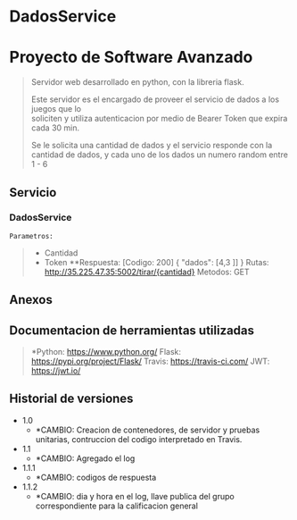# DadosService
# Proyecto de Software Avanzado

> Servidor web desarrollado en python, con la libreria flask.
> 
> Este servidor es el encargado de proveer el servicio de dados a los juegos que lo      
> soliciten y utiliza autenticacion por medio de Bearer Token que expira cada 30 min.
> 
> Se le solicita una cantidad de dados y el servicio responde con la cantidad de dados, y 
> cada uno de los dados un numero random entre 1 - 6

## Servicio
###  DadosService
    Parametros:
>    - Cantidad
>    - Token
**Respuesta: [Codigo: 200]
    {
      "dados": [4,3 ]]
     }
>Rutas: http://35.225.47.35:5002/tirar/{cantidad}
>Metodos:
  GET

## Anexos
## Documentacion de herramientas utilizadas
> *Python: https://www.python.org/
> Flask: https://pypi.org/project/Flask/
> Travis: https://travis-ci.com/
> JWT: https://jwt.io/

## Historial de versiones
* 1.0
  * *CAMBIO: Creacion de contenedores, de servidor y pruebas unitarias, contruccion del codigo interpretado en Travis.
 * 1.1
   * *CAMBIO: Agregado el log
*  1.1.1
   * *CAMBIO: codigos de respuesta
  *  1.1.2
     * *CAMBIO: dia y hora en el log, llave publica del grupo correspondiente para la calificacion general
       